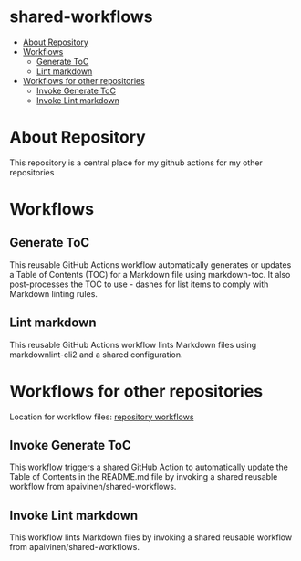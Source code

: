 # shared-workflows

<!-- toc -->

- [About Repository](#about-repository)
- [Workflows](#workflows)
  - [Generate ToC](#generate-toc)
  - [Lint markdown](#lint-markdown)
- [Workflows for other repositories](#workflows-for-other-repositories)
  - [Invoke Generate ToC](#invoke-generate-toc)
  - [Invoke Lint markdown](#invoke-lint-markdown)

<!-- tocstop -->

# About Repository

This repository is a central place for my github actions for my  other repositories

# Workflows

## Generate ToC

This reusable GitHub Actions workflow automatically generates or updates a Table of Contents (TOC) for a Markdown file using markdown-toc. It also post-processes the TOC to use - dashes for list items to comply with Markdown linting rules.

## Lint markdown

This reusable GitHub Actions workflow lints Markdown files using markdownlint-cli2 and a shared configuration.

# Workflows for other repositories

Location for workflow files: [repository workflows](./repository%20workflows/)

## Invoke Generate ToC

This workflow triggers a shared GitHub Action to automatically update the Table of Contents in the README.md file by invoking a shared reusable workflow from apaivinen/shared-workflows.

## Invoke Lint markdown

This workflow lints Markdown files by invoking a shared reusable workflow from apaivinen/shared-workflows.
